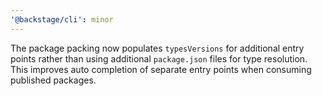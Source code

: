 ```yaml
---
'@backstage/cli': minor
---
```


The package packing now populates `typesVersions` for additional entry points rather than using additional `package.json` files for type resolution. This improves auto completion of separate entry points when consuming published packages.
